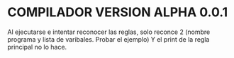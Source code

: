 # COMPILADOR VERSION ALPHA 0.0.1

Al ejecutarse e intentar reconocer las reglas, solo reconce 2 (nombre programa y lista de varibales. Probar el ejemplo)
Y el print de la regla principal no lo hace. 